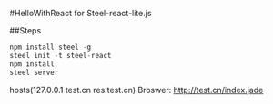 #HelloWithReact for Steel-react-lite.js

##Steps
```javascript
npm install steel -g
steel init -t steel-react
npm install
steel server
```
hosts(127.0.0.1 test.cn res.test.cn)
Broswer: http://test.cn/index.jade